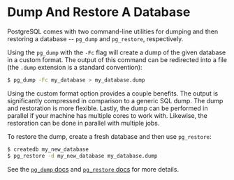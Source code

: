 # Dump And Restore A Database

PostgreSQL comes with two command-line utilities for dumping and then
restoring a database -- `pg_dump` and `pg_restore`, respectively.

Using the `pg_dump` with the `-Fc` flag will create a dump of the given
database in a custom format. The output of this command can be redirected
into a file (the `.dump` extension is a standard convention):

```bash
$ pg_dump -Fc my_database > my_database.dump
```

Using the custom format option provides a couple benefits. The output is
significantly compressed in comparison to a generic SQL dump. The dump and
restoration is more flexible. Lastly, the dump can be performed in parallel
if your machine has multiple cores to work with. Likewise, the restoration
can be done in parallel with multiple jobs.

To restore the dump, create a fresh database and then use `pg_restore`:

```bash
$ createdb my_new_database
$ pg_restore -d my_new_database my_database.dump
```

See the
[`pg_dump` docs](http://www.postgresql.org/docs/current/static/app-pgdump.html)
and [`pg_restore`
docs](http://www.postgresql.org/docs/current/static/app-pgrestore.html)
for more details.
